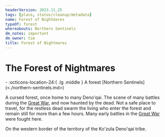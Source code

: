```yaml
---
headerVersion: 2023.11.25
tags: [place, status/cleanup/metadata]
name: Forest of Nightmares
typeOf: forest
whereabouts: Northern Sentinels
dm_notes: important
dm_owner: tim
title: Forest of Nightmares
---
```

# The Forest of Nightmares
<div class="grid cards ext-narrow-margin ext-one-column" markdown>
-    :octicons-location-24:{ .lg .middle } A forest [Northern Sentinels](<./northern-sentinels.md>)  
</div>




A cursed forest, once home to many Deno'qai. The scene of many battles during the [Great War](<../../events/1500s/great-war.md>), and now haunted by the dead. Not a safe place to travel, for the restless dead swarm the living who enter the forest and remain still for more than a few hours. Many early battles in the [Great War](<../../events/1500s/great-war.md>) were fought here. 

On the western border of the territory of the Ko'zula Deno'qai tribe.

